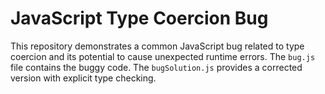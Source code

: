 # JavaScript Type Coercion Bug
This repository demonstrates a common JavaScript bug related to type coercion and its potential to cause unexpected runtime errors. The `bug.js` file contains the buggy code. The `bugSolution.js` provides a corrected version with explicit type checking.